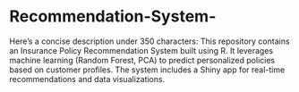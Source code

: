 # Recommendation-System-
 Here’s a concise description under 350 characters:  This repository contains an Insurance Policy Recommendation System built using R. It leverages machine learning (Random Forest, PCA) to predict personalized policies based on customer profiles. The system includes a Shiny app for real-time recommendations and data visualizations.

